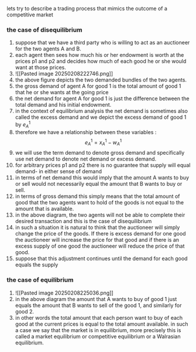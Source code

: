 lets try to describe a trading process that mimics the outcome of a competitive market 

### the case of disequilibrium 

1. suppose that we have a third party who is willing to act as an auctioneer for the two agents A and B. 
2. each agent then sees how much his or her endowment is worth at the prices p1 and p2 and decides how much of each good he or she would want at those prices. 
3. ![[Pasted image 20250208222746.png]]
4. the above figure depicts the two demanded bundles of the two agents. 
5. the gross demand of agent A for good 1 is the total amount of good 1 that he or she wants at the going price 
6. the net demand for agent A for good 1 is just the difference between the total demand and his initial endowment. 
7. in the context of equilibrium analysis the net demand is sometimes also called the excess demand and we depict the excess demand of good 1 by $e^1_A$ 
8. therefore we have a relationship between these variables : $$ e^1_A = x^1_A - w^1_A$$
9. we will use the term demand to denote gross demand and specifically use net demand to denote net demand or excess demand. 
10. for arbitrary prices p1 and p2 there is no guarantee that supply will equal demand- in either sense of demand 
11. in terms of net demand this would imply that the amount A wants to buy or sell would not necessarily equal the amount that B wants to buy or sell. 
12. in terms of gross demand this simply means that the total amount of good that the two agents want to hold of the goods is not equal to the amount that is available. 
13. in the above diagram, the two agents will not be able to complete their desired transaction and this is the case of disequilibrium 
14. in such a situation it is natural to think that the auctioneer will simply change the price of the goods. If there is excess demand for one good the auctioneer will increase the price for that good and if there is an excess supply of one good the auctioneer will reduce the price of that good. 
15. suppose that this adjustment continues until the demand for each good equals the supply 


### the case of equilibrium 

1. ![[Pasted image 20250208225036.png]]
2. in the above diagram the amount that A wants to buy of good 1 just equals the amount that B wants to sell of the good 1, and similarly for good 2. 
3. in other words the total amount that each person want to buy of each good at the current prices is equal to the total amount available. in such a case we say that the market is in equilibrium, more precisely this is called a market equilibrium or competitive equilibrium or a Walrasian equilibrium. 